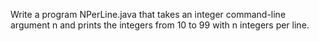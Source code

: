 Write a program NPerLine.java that takes an integer command-line argument n and prints the integers from 10 to 99 with n integers per line.
